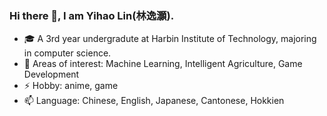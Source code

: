 ### Hi there 👋, I am Yihao Lin(林逸灝).

<!--
**lyh01hao/lyh01hao** is a ✨ _special_ ✨ repository because its `README.md` (this file) appears on your GitHub profile.

Here are some ideas to get you started:

- 🔭 I’m currently working on ...
- 🌱 I’m currently learning ...
- 👯 I’m looking to collaborate on ...
- 🤔 I’m looking for help with ...
- 💬 Ask me about ...
- 📫 How to reach me: ...
- 😄 Pronouns: ...
- ⚡ Fun fact: ...
-->

- 🎓 A 3rd year undergradute at Harbin Institute of Technology, majoring in computer science.
- 🌱 Areas of interest: Machine Learning, Intelligent Agriculture, Game Development
- ⚡ Hobby: anime, game
- 📫 Language: Chinese, English, Japanese, Cantonese, Hokkien
